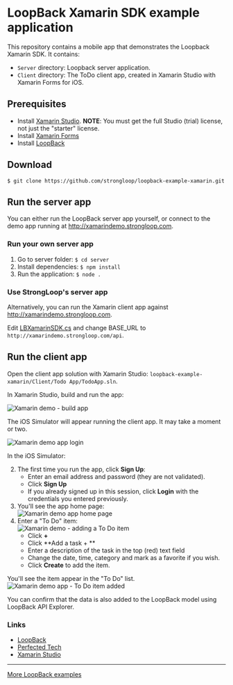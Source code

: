 # LoopBack Xamarin SDK example application

This repository contains a mobile app that demonstrates the Loopback Xamarin SDK.  It contains:

* `Server` directory: Loopback server application.
* `Client` directory: The ToDo client app, created in Xamarin Studio with Xamarin Forms for iOS.

## Prerequisites

- Install [Xamarin Studio](http://xamarin.com/studio).  **NOTE**: You must get the full Studio (trial) license, not just the "starter" license.
- Install [Xamarin Forms](http://xamarin.com/forms)
- Install [LoopBack](http://loopback.io/)

## Download

```
$ git clone https://github.com/strongloop/loopback-example-xamarin.git
```

##  Run the server app

You can either run the LoopBack server app yourself, or connect to the demo app running at http://xamarindemo.strongloop.com.

### Run your own server app

1. Go to server folder:
  ```$ cd server```
1. Install dependencies:
  ```$ npm install```
1.  Run the application:
  ```$ node .```

### Use StrongLoop's server app

Alternatively, you can run the Xamarin client app against http://xamarindemo.strongloop.com.

Edit [LBXamarinSDK.cs](https://github.com/strongloop/loopback-example-xamarin/blob/master/Client/Todo%20App/TodoApp/TodoApp/LBXamarinSDK.cs) and change BASE_URL to `http://xamarindemo.strongloop.com/api`.

## Run the client app

Open the client app solution with Xamarin Studio: `loopback-example-xamarin/Client/Todo App/TodoApp.sln`.

In Xamarin Studio, build and run the app:

![Xamarin demo - build app](https://raw.githubusercontent.com/strongloop/loopback-example-xamarin/master/images/xamarin-build-app.png)

The iOS Simulator will appear running the client app.  It may take a moment or two.

![Xamarin demo app login](https://raw.githubusercontent.com/strongloop/loopback-example-xamarin/master/images/xamarin-login.png)

In the iOS Simulator:

2. The first time you run the app, click **Sign Up**:
   - Enter an email address and password (they are not validated).
   - Click **Sign Up**
   - If you already signed up in this session, click **Login** with the credentials you entered previously.  
3. You'll see the app home page: <br/>
![Xamarin demo app home page](https://raw.githubusercontent.com/strongloop/loopback-example-xamarin/master/images/xamarin-todo-app.png)
3. Enter a "To Do" item: <br/>
![Xamarin demo - adding a To Do item](https://raw.githubusercontent.com/strongloop/loopback-example-xamarin/master/images/xamarin-add-todo-item.png)
   - Click **+**
   - Click **Add a task + **
   - Enter a description of the task in the top (red) text field
   - Change the date, time, category and mark as a favorite if you wish.
   - Click **Create** to add the item.

You'll see the item appear in the "To Do" list.
![Xamarin demo app - To Do item added](https://raw.githubusercontent.com/strongloop/loopback-example-xamarin/master/images/xamarin-todo-added.png)

You can confirm that the data is also added to the LoopBack model using LoopBack API Explorer.

### Links

* [LoopBack](http://loopback.io)
* [Perfected Tech](http://perfectedtech.com)
* [Xamarin Studio](http://xamarin.com)

---

[More LoopBack examples](https://github.com/strongloop/loopback-example)
